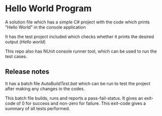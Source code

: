 # Hello World Program
A solution file which has a simple C# project with the code which prints "Hello World" in the console application

It has the test project included which checks whether it prints the desired output (*Hello world*)

This repo also has NUnit console runner tool, which can be used to run the test cases.

## Release notes

It has a batch file *AutoBuildTest.bat* which can be run to test the project after making any changes in the codes.

This batch file builds, runs and reports a pass-fail-status. It gives an exit-code of 0 for success and non-zero for failure. This exit-code gives a summary of all tests performed.
  
